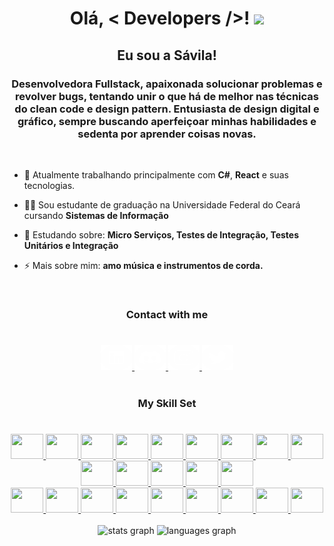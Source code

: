<h1 align="center">Olá, < Developers />! <img src = "https://raw.githubusercontent.com/MartinHeinz/MartinHeinz/master/wave.gif" width = 30px></h1>

<div align="center">
  <h2>Eu sou a Sávila!</h2>
  <h3>Desenvolvedora Fullstack, apaixonada solucionar problemas e revolver bugs, tentando unir o que há de melhor nas técnicas do clean code e design pattern. Entusiasta de design digital e gráfico, sempre buscando aperfeiçoar minhas habilidades e sedenta por aprender coisas novas.</h3>
</div>

<br/>

<div>

- 🔭 Atualmente trabalhando principalmente com **C#**, **React** e suas tecnologias.

- 👨‍💻 Sou estudante de graduação na Universidade Federal do Ceará cursando **Sistemas de Informação**

- 🌱 Estudando sobre: **Micro Serviços, Testes de Integração, Testes Unitários e Integração**

- ⚡ Mais sobre mim: **amo música e instrumentos de corda.**

<!-- 
 📝 Eu escrevo artigos no linkedin: [https://www.linkedin.com/in/savilasaraiva/](https://www.linkedin.com/in/savilasaraiva/) -->
</div>

<br/>

<h3 align="center">Contact with me</h3>

#

<div align="center">  
  <a href="https://www.linkedin.com/in/savilasaraiva/" target="blank">
    <img src="assets/link-icon.svg" alt="https://www.linkedin.com/in/savilasaraiva/" width="50" height="40"/>
  </a>
  <a href="https://discordapp.com/users/561154633205284874" target="blank">
    <img src="assets/disc-icon.svg" alt="alivasaraiva#9819" width="50" height="40"/>
  </a>
  <a href="https://www.instagram.com/savilasaraiva/" target="blank">
    <img src="assets/inst-icon.svg" alt="https://www.instagram.com/savilasaraiva/" width="50" height="40"/>
  </a>
  <a href="https://twitter.com/SaraivaSavila/" target="blank">
    <img src="assets/twit-icon.svg" alt="https://twitter.com/SaraivaSavila/" width="50" height="40"/>
  </a>
</div>

<br/>


<h3 align="center">My Skill Set</h3>

#

<div align="center">
  
  <a href="https://developer.mozilla.org/pt-BR/docs/Web/JavaScript" target="_blank">
    <img src="https://cdn.jsdelivr.net/gh/devicons/devicon/icons/javascript/javascript-original.svg" height="40" width="52">
  </a>
  <a href="#" target="_blank">
    <img src="https://cdn.jsdelivr.net/gh/devicons/devicon/icons/angularjs/angularjs-original.svg" height="40" width="52">
  </a>
  <a href="#" target="_blank">
    <img src="https://cdn.jsdelivr.net/gh/devicons/devicon/icons/csharp/csharp-original.svg" height="40" width="52">
  </a>
  <a href="#" target="_blank">
    <img src="https://cdn.jsdelivr.net/gh/devicons/devicon/icons/cplusplus/cplusplus-original.svg" height="40" width="52">
  </a>
  <a href="#" target="_blank">
    <img src="https://cdn.jsdelivr.net/gh/devicons/devicon/icons/dotnetcore/dotnetcore-original.svg" height="40" width="52">
  </a>
  <a href="#" target="_blank">
    <img src="https://cdn.jsdelivr.net/gh/devicons/devicon/icons/heroku/heroku-original.svg" height="40" width="52">
  </a>
  <a href="#" target="_blank">
    <img src="https://cdn.jsdelivr.net/gh/devicons/devicon/icons/java/java-original.svg" height="40" width="52">
  </a>
  <a href="#" target="_blank">
    <img src="https://cdn.jsdelivr.net/gh/devicons/devicon/icons/spring/spring-original.svg" height="40" width="52">
  </a>
  <a href="#" target="_blank">
    <img src="https://cdn.jsdelivr.net/gh/devicons/devicon/icons/oracle/oracle-original.svg" height="40" width="52">
  </a>
  <a href="#" target="_blank">
    <img src="https://cdn.jsdelivr.net/gh/devicons/devicon/icons/mysql/mysql-original.svg" height="40" width="52">
  </a>
  <a href="#" target="_blank">
    <img src="https://cdn.jsdelivr.net/gh/devicons/devicon/icons/postgresql/postgresql-original.svg" height="40" width="52">
  </a>  
  <a href="#" target="_blank">
    <img src="https://cdn.jsdelivr.net/gh/devicons/devicon/icons/microsoftsqlserver/microsoftsqlserver-plain.svg" height="40" width="52">
  </a>
  <a href="#" target="_blank">
    <img src="https://cdn.jsdelivr.net/gh/devicons/devicon/icons/mongodb/mongodb-original.svg" height="40" width="52">
  </a>   
  <a href="https://git-scm.com/" target="_blank">
    <img src="https://cdn.jsdelivr.net/gh/devicons/devicon/icons/git/git-original.svg" height="40" width="52">
  </a>

  <br/>

  <a href="https://pt-br.reactjs.org/" target="_blank">
    <img src="https://cdn.jsdelivr.net/gh/devicons/devicon/icons/react/react-original.svg" height="40" width="52">
  </a>
  <a href="#" target="_blank">
    <img src="https://cdn.jsdelivr.net/gh/devicons/devicon/icons/vuejs/vuejs-original.svg" height="40" width="52">
  </a>
  <a href="#" target="_blank">
    <img src="https://cdn.jsdelivr.net/gh/devicons/devicon/icons/vuetify/vuetify-original.svg" height="40" width="52">
  </a>
  <a href="https://sass-lang.com/" target="_blank">
    <img src="https://cdn.jsdelivr.net/gh/devicons/devicon/icons/sass/sass-original.svg" height="40" width="52">
  </a>
  <a href="https://getbootstrap.com/" target="_blank">
    <img src="https://cdn.jsdelivr.net/gh/devicons/devicon/icons/bootstrap/bootstrap-original.svg" height="40" width="52">
  </a>
  <a href="https://developer.mozilla.org/pt-BR/docs/Web/CSS" target="_blank">
    <img src="https://cdn.jsdelivr.net/gh/devicons/devicon/icons/css3/css3-original.svg" height="40" width="52">
  </a>  
  <a href="https://developer.mozilla.org/en-US/docs/Glossary/HTML5/" target="_blank">
    <img src="https://cdn.jsdelivr.net/gh/devicons/devicon/icons/html5/html5-original.svg" height="40" width="52">
  </a>
  <a href="#" target="_blank">
    <img src="https://cdn.jsdelivr.net/gh/devicons/devicon/icons/behance/behance-original.svg" height="40" width="52">
  </a>
  <a href="#" target="_blank">
    <img src="https://profilinator.rishav.dev/skills-assets/figma-icon.svg" height="40" width="52" />
  </a>  
</div>

<br/>

<div align="center">
  <img src="https://github-readme-stats.vercel.app/api?hide_title=false&hide_rank=false&show_icons=true&include_all_commits=true&count_private=true&disable_animations=false&theme=dark&locale=en&hide_border=false&username=savilasaraiva" height="150" alt="stats graph"  />
  <img src="https://github-readme-stats.vercel.app/api/top-langs?locale=en&hide_title=false&layout=compact&card_width=320&langs_count=5&theme=dark&hide_border=false&username=savilasaraiva" height="150" alt="languages graph"  />
</div>